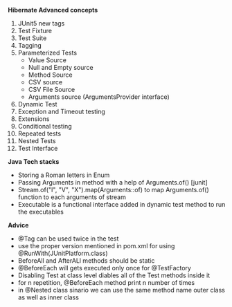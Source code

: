 **Hibernate Advanced concepts**
1. JUnit5 new tags
2. Test Fixture
3. Test Suite
4. Tagging
5. Parameterized Tests
	- Value Source
	- Null and Empty source
	- Method Source
	- CSV source
	- CSV File Source
	- Arguments source (ArgumentsProvider interface)
6. Dynamic Test
7. Exception and Timeout testing
8. Extensions
9. Conditional testing
10. Repeated tests
11. Nested Tests
12. Test Interface

**Java Tech stacks**
- Storing a Roman letters in Enum
- Passing Arguments in method with a help of Arguments.of()  [junit]
- Stream.of("I", "V", "X").map(Arguments::of) to map Arguments.of() function to each arguments of stream
- Executable is a functional interface added in dynamic test method to run the executables

**Advice**
- @Tag can be used twice in the test
- use the proper version mentioned in pom.xml for using @RunWith(JUnitPlatform.class)
- BeforeAll and AfterALl methods should be static
- @BeforeEach will gets executed only once for @TestFactory
- Disabling Test at class level diables all of the Test methods inside it
- for n repetition, @BeforeEach method print n number of times
- in @Nested class sinario we can use the same method name outer class as well as inner class